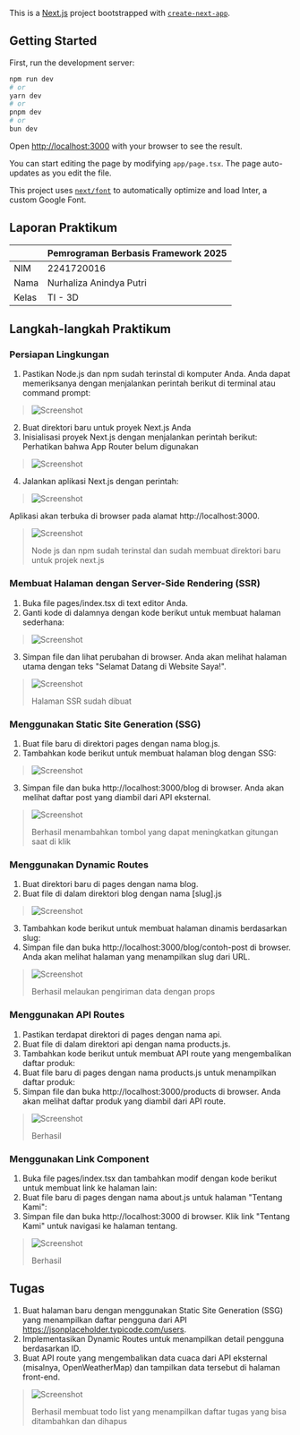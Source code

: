 This is a [Next.js](https://nextjs.org/) project bootstrapped with [`create-next-app`](https://github.com/vercel/next.js/tree/canary/packages/create-next-app).

## Getting Started

First, run the development server:

```bash
npm run dev
# or
yarn dev
# or
pnpm dev
# or
bun dev
```

Open [http://localhost:3000](http://localhost:3000) with your browser to see the result.

You can start editing the page by modifying `app/page.tsx`. The page auto-updates as you edit the file.

This project uses [`next/font`](https://nextjs.org/docs/basic-features/font-optimization) to automatically optimize and load Inter, a custom Google Font.

## Laporan Praktikum

|  | Pemrograman Berbasis Framework 2025 |
|--|--|
| NIM |  2241720016|
| Nama |  Nurhaliza Anindya Putri |
| Kelas | TI - 3D |

##  Langkah-langkah Praktikum 
### Persiapan Lingkungan

1. Pastikan Node.js dan npm sudah terinstal di komputer Anda. Anda dapat memeriksanya dengan 
menjalankan perintah berikut di terminal atau command prompt: 
> ![Screenshot](assets-report/a/01.png)

2. Buat direktori baru untuk proyek Next.js Anda 
3. Inisialisasi proyek Next.js dengan menjalankan perintah berikut: Perhatikan bahwa App Router belum digunakan 
> ![Screenshot](assets-report/a/02.png)

4. Jalankan aplikasi Next.js dengan perintah: 
> ![Screenshot](assets-report/a/03.png)

Aplikasi akan terbuka di browser pada alamat http://localhost:3000.

> ![Screenshot](assets-report/a/04.png)
> 
> Node js dan npm sudah terinstal dan sudah membuat direktori baru untuk projek next.js

### Membuat Halaman dengan Server-Side Rendering (SSR)
1. Buka file pages/index.tsx di text editor Anda. 
2. Ganti kode di dalamnya dengan kode berikut untuk membuat halaman sederhana: 
> ![Screenshot](assets-report/b/01.png)

3. Simpan file dan lihat perubahan di browser. Anda akan melihat halaman utama dengan teks 
"Selamat Datang di Website Saya!".
> ![Screenshot](assets-report/b/01.png)
>
> Halaman SSR sudah dibuat

### Menggunakan Static Site Generation (SSG) 
1. Buat file baru di direktori pages dengan nama blog.js. 
2. Tambahkan kode berikut untuk membuat halaman blog dengan SSG: 
> ![Screenshot](assets-report/c/02.png)

3. Simpan file dan buka http://localhost:3000/blog di browser. Anda akan melihat daftar post yang diambil dari API eksternal.
> ![Screenshot](assets-report/c/02.png)
> 
> Berhasil menambahkan tombol yang dapat meningkatkan gitungan saat di klik

### Menggunakan Dynamic Routes 
1. Buat direktori baru di pages dengan nama blog. 
2. Buat file di dalam direktori blog dengan nama [slug].js 
> ![Screenshot](assets-report/04.png)

3. Tambahkan kode berikut untuk membuat halaman dinamis berdasarkan slug: 
4. Simpan file dan buka http://localhost:3000/blog/contoh-post di browser. Anda akan melihat halaman yang menampilkan slug dari URL.
> ![Screenshot](assets-report/04.png)
> 
> Berhasil melaukan pengiriman data dengan props

### Menggunakan API Routes 
1. Pastikan terdapat direktori di pages dengan nama api. 
2. Buat file di dalam direktori api dengan nama products.js. 
3. Tambahkan kode berikut untuk membuat API route yang mengembalikan daftar produk: 
4. Buat file baru di pages dengan nama products.js untuk menampilkan daftar produk: 
5. Simpan file dan buka http://localhost:3000/products di browser. Anda akan melihat daftar produk yang diambil dari API route.
> ![Screenshot](assets-report/05.png)
> 
> Berhasil 

### Menggunakan Link Component 
1. Buka file pages/index.tsx dan tambahkan modif dengan kode berikut untuk membuat link ke halaman lain: 
2. Buat file baru di pages dengan nama about.js untuk halaman "Tentang Kami": 
3. Simpan file dan buka http://localhost:3000 di browser. Klik link "Tentang Kami" untuk navigasi ke halaman tentang.
> ![Screenshot](assets-report/05.png)
> 
> Berhasil 

## Tugas 
1. Buat halaman baru dengan menggunakan Static Site Generation (SSG) yang menampilkan daftar 
pengguna dari API https://jsonplaceholder.typicode.com/users. 
2. Implementasikan Dynamic Routes untuk menampilkan detail pengguna berdasarkan ID. 
3. Buat API route yang mengembalikan data cuaca dari API eksternal (misalnya, 
OpenWeatherMap) dan tampilkan data tersebut di halaman front-end.

> ![Screenshot](assets-report/tugas/01.png)
> 
> Berhasil membuat todo list yang menampilkan daftar tugas yang bisa ditambahkan dan dihapus
